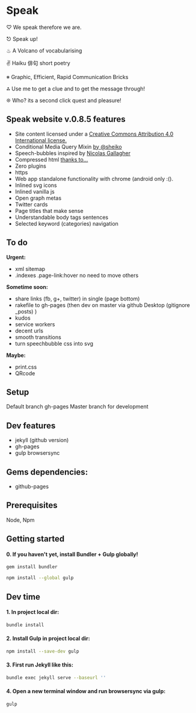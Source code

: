 # Speak

♡ We speak therefore we are.

⎋ Speak up!

♨ A Volcano of vocabularising 

✌ Haiku 俳句 short poetry 

※ Graphic, Efficient, Rapid Communication Bricks 

⁂ Use me to get a clue and to get the message through!
 
❊ Who? its a second click quest and pleasure! 


## Speak website v.0.8.5 features

- Site content licensed under a [Creative Commons Attribution 4.0 International license.](http://creativecommons.org/licenses/by/4.0/)
- Conditional Media Query Mixin [by @sheiko](https://github.com/dsheiko)
- Speech-bubbles inspired by [Nicolas Gallagher]( http://nicolasgallagher.com/pure-css-speech-bubbles/)
- Compressed html [thanks to...](https://github.com/penibelst/jekyll-compress-html)
- Zero plugins
- https
- Web app standalone functionality with chrome (android only :().
- Inlined svg icons 
- Inlined vanilla js
- Open graph metas
- Twitter cards
- Page titles that make sense
- Understandable body tags sentences
- Selected keyword (categories) navigation

## To do

**Urgent:**

- xml sitemap
- .indexes .page-link:hover no need to move others

**Sometime soon:**

- share links (fb, g+, twitter) in single (page bottom)
- rakefile to gh-pages (then dev on master via github Desktop (gitignore _posts) )
- kudos
- service workers
- decent urls
- smooth transitions
- turn speechbubble css into svg

**Maybe:**

- print.css
- QRcode

## Setup
Default branch gh-pages
Master branch for development

## Dev features
- jekyll (github version)
- gh-pages
- gulp browsersync

## Gems dependencies:
- github-pages

## Prerequisites

Node, Npm

## Getting started

#### 0. If you haven't yet, install Bundler + Gulp globally! 
```sh
gem install bundler
```

```sh
npm install --global gulp
```
## Dev time

#### 1. In project local dir:
```sh
bundle install
```

#### 2. Install Gulp in project local dir:
```sh
npm install --save-dev gulp
```

#### 3. First run Jekyll like this:
```sh
bundle exec jekyll serve --baseurl ''
```

#### 4. Open a new terminal window and run browsersync via gulp:
```sh
gulp
```
